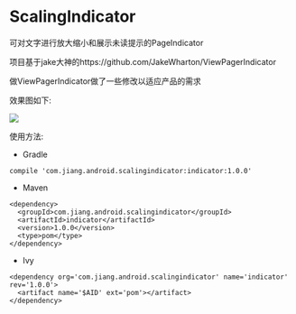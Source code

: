 # ScalingIndicator
可对文字进行放大缩小和展示未读提示的PageIndicator <br />

项目基于jake大神的https://github.com/JakeWharton/ViewPagerIndicator   <br />

做ViewPagerIndicator做了一些修改以适应产品的需求 <br/>

效果图如下: <br />

![](https://raw.githubusercontent.com/jiang111/ScalingIndicator/master/art/demo.gif)


使用方法:
* Gradle  

```
compile 'com.jiang.android.scalingindicator:indicator:1.0.0'
```

* Maven

```
<dependency>
  <groupId>com.jiang.android.scalingindicator</groupId>
  <artifactId>indicator</artifactId>
  <version>1.0.0</version>
  <type>pom</type>
</dependency>
```

* Ivy

```
<dependency org='com.jiang.android.scalingindicator' name='indicator' rev='1.0.0'>
  <artifact name='$AID' ext='pom'></artifact>
</dependency>
```
